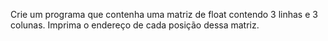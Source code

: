 Crie um programa que contenha uma matriz de float contendo 3 linhas e 3 colunas.
Imprima o endereço de cada posição dessa matriz.